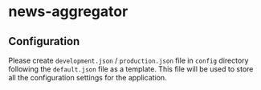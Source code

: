 # news-aggregator

## Configuration

Please create  `development.json` / `production.json` file in `config` directory following the `default.json` file as a template. This file will be used to store all the configuration settings for the application.